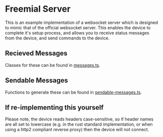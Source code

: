 # Freemial Server

This is an example implementation of a websocket server which is designed to mimic that of the official websocket server.
This enables the device to complete it's setup process, and allows you to receive status messages from the device, and send commands to the device.

## Recieved Messages
Classes for these can be found in [messages.ts](./src/messages.ts).

## Sendable Messages
Functions to generate these can be found in [sendable-messages.ts](./src/sendable-messages.ts).

## If re-implementing this yourself
Please note, the device reads headers case-sensitive, so if header names are all set to lowercase (e.g. in the rust standard implementation, or when using a http2 compliant reverse proxy) then the device will not connect.
